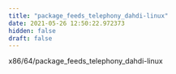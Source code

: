 ```yaml
---
title: "package_feeds_telephony_dahdi-linux"
date: 2021-05-26 12:50:22.972373
hidden: false
draft: false
---
```


x86/64/package_feeds_telephony_dahdi-linux

